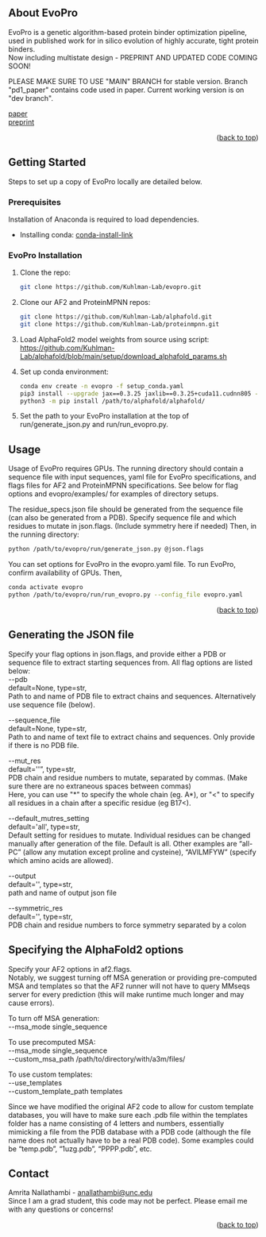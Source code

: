 <!-- Improved compatibility of back to top link: See: https://github.com/othneildrew/Best-README-Template/pull/73 -->
<a name="readme-top"></a>
<!--
*** Thanks for checking out the Best-README-Template. If you have a suggestion
*** that would make this better, please fork the repo and create a pull request
*** or simply open an issue with the tag "enhancement".
*** Don't forget to give the project a star!
*** Thanks again! Now go create something AMAZING! :D
-->



<!-- PROJECT SHIELDS -->
<!--
*** I'm using markdown "reference style" links for readability.
*** Reference links are enclosed in brackets [ ] instead of parentheses ( ).
*** See the bottom of this document for the declaration of the reference variables
*** for contributors-url, forks-url, etc. This is an optional, concise syntax you may use.
*** https://www.markdownguide.org/basic-syntax/#reference-style-links
-->

<!-- ABOUT THE PROJECT -->
## About EvoPro

EvoPro is a genetic algorithm-based protein binder optimization pipeline, used in published work for in silico evolution of highly accurate, tight protein binders.  
Now including multistate design - PREPRINT AND UPDATED CODE COMING SOON!

PLEASE MAKE SURE TO USE "MAIN" BRANCH for stable version. Branch "pd1_paper" contains code used in paper. Current working version is on "dev branch". 

[paper]  
[preprint]


<p align="right">(<a href="#readme-top">back to top</a>)</p>

<!-- GETTING STARTED -->
## Getting Started

Steps to set up a copy of EvoPro locally are detailed below.

### Prerequisites

Installation of Anaconda is required to load dependencies.
* Installing conda: [conda-install-link]

### EvoPro Installation

1. Clone the repo:
   ```sh
   git clone https://github.com/Kuhlman-Lab/evopro.git 
   ```
2. Clone our AF2 and ProteinMPNN repos:
   ```sh
   git clone https://github.com/Kuhlman-Lab/alphafold.git
   git clone https://github.com/Kuhlman-Lab/proteinmpnn.git
   ```
3. Load AlphaFold2 model weights from source using script: https://github.com/Kuhlman-Lab/alphafold/blob/main/setup/download_alphafold_params.sh 

4. Set up conda environment:
   ```sh
   conda env create -n evopro -f setup_conda.yaml
   pip3 install --upgrade jax==0.3.25 jaxlib==0.3.25+cuda11.cudnn805 -f https://storage.googleapis.com/jax-releases/jax_cuda_releases.html
   python3 -m pip install /path/to/alphafold/alphafold/
   ```

5. Set the path to your EvoPro installation at the top of run/generate_json.py and run/run_evopro.py.


<!-- USAGE EXAMPLES -->
## Usage

Usage of EvoPro requires GPUs.
The running directory should contain a sequence file with input sequences, yaml file for EvoPro specifications, and flags files for AF2 and ProteinMPNN specifications. See below for flag options and evopro/examples/ for examples of directory setups. 

The residue_specs.json file should be generated from the sequence file (can also be generated from a PDB).
Specify sequence file and which residues to mutate in json.flags. (Include symmetry here if needed)
Then, in the running directory:
```sh
python /path/to/evopro/run/generate_json.py @json.flags
 ```

You can set options for EvoPro in the evopro.yaml file.
 To run EvoPro, confirm availability of GPUs. Then, 
 ```sh
conda activate evopro
python /path/to/evopro/run/run_evopro.py --config_file evopro.yaml
 ```

<p align="right">(<a href="#readme-top">back to top</a>)</p>

## Generating the JSON file

Specify your flag options in json.flags, and provide either a PDB or sequence file to extract starting sequences from. All flag options are listed below:  
--pdb  
default=None, type=str,  
Path to and name of PDB file to extract chains and sequences. Alternatively use sequence file (below).

--sequence_file  
default=None, type=str,  
Path to and name of text file to extract chains and sequences. Only provide if there is no PDB file.

--mut_res  
default=''”, type=str,  
PDB chain and residue numbers to mutate, separated by commas. (Make sure there are no extraneous spaces between commas)  
Here, you can use "\*" to specify the whole chain (eg. A\*), or "<" to specify all residues in a chain after a specific residue (eg B17<).

--default_mutres_setting  
default='all', type=str,  
Default setting for residues to mutate. Individual residues can be changed manually after generation of the file. Default is all. Other examples are “all-PC” (allow any mutation except proline and cysteine), “AVILMFYW” (specify which amino acids are allowed).  

--output  
default='', type=str,  
path and name of output json file

--symmetric_res  
default='', type=str,  
PDB chain and residue numbers to force symmetry separated by a colon

## Specifying the AlphaFold2 options

Specify your AF2 options in af2.flags.  
Notably, we suggest turning off MSA generation or providing pre-computed MSA and templates so that the AF2 runner will not have to query MMseqs server for every prediction (this will make runtime much longer and may cause errors).  

To turn off MSA generation:  
--msa_mode single_sequence  

To use precomputed MSA:  
--msa_mode single_sequence  
--custom_msa_path /path/to/directory/with/a3m/files/

To use custom templates:  
--use_templates  
--custom_template_path templates  

Since we have modified the original AF2 code to allow for custom template databases, you will have to make sure each .pdb file within the templates folder has a name consisting of 4 letters and numbers, essentially mimicking a file from the PDB database with a PDB code (although the file name does not actually have to be a real PDB code). Some examples could be “temp.pdb”, “1uzg.pdb”, “PPPP.pdb”, etc.


<!-- CONTACT -->
## Contact

Amrita Nallathambi - anallathambi@unc.edu  
Since I am a grad student, this code may not be perfect. Please email me with any questions or concerns!

<p align="right">(<a href="#readme-top">back to top</a>)</p>


<!-- MARKDOWN LINKS & IMAGES -->
<!-- https://www.markdownguide.org/basic-syntax/#reference-style-links -->
[conda-install-link]: https://docs.conda.io/projects/conda/en/latest/user-guide/install/index.html  
[preprint]: https://www.biorxiv.org/content/10.1101/2023.05.03.539278v1
[paper]: https://www.pnas.org/doi/10.1073/pnas.2307371120
